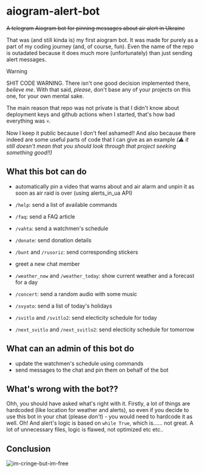 # aiogram-alert-bot

~~A telegram Aiogram bot for pinning messages about air alert in Ukraine~~

That was (and still kinda is) my first aiogram bot. It was made for purely as a part of my coding journey (and, of course, fun). Even the name of the repo is outadated because it does much more (unfortunately) than just sending alert messages.

> [!WARNING]
> SHIT CODE WARNING. There isn't one good decision implemented there, *beileve me*. With that said, *please*, don't base any of your projects on this one, for your own mental sake.

The main reason that repo was not private is that I didn't know about deployment keys and github actions when I started, that's how bad everything was :skull:.

Now I keep it public because I don't feel ashamed!! And also because there indeed are some useful parts of code that I can give as an example *(:warning: it still doesn't mean that you should look through that project seeking something good!!)*

## What this bot can do

- automatically pin a video that warns about and air alarm and unpin it as soon as air raid is over (using alerts_in_ua API)

- `/help`: send a list of available commands
- `/faq`: send a FAQ article
- `/vahta`: send a watchmen's schedule
- `/donate`: send  donation details
- `/bunt` and `/rusoriz`: send corresponding stickers
- greet a new chat member
- `/weather_now` and `/weather_today`: show current weather and a forecast for a day
- `/concert`: send a random audio with some music
- `/svyato`: send a list of today's holidays
- `/svitlo` and `/svitlo2`: send electicity schedule for today
- `/next_svitlo` and `/next_svitlo2`: send electicity schedule for tomorrow

## What can an admin of this bot do

- update the watchmen's schedule using commands
- send messages to the chat and pin them on behalf of the bot

## What's wrong with the bot??

Ohh, you should have asked what's right with it. Firstly, a lot of things are hardcoded (like location for weather and alerts), so even if you decide to use this bot in your chat (please *don't*) - you would need to hardcode it as well. Oh! And alert's logic is based on `while True`, which is...... not great. A lot of unnecessary files, logic is flawed, not optimized etc etc.. 

## Conclusion

![im-cringe-but-im-free](https://i.kym-cdn.com/entries/icons/original/000/047/915/thumb-cringe.png)
